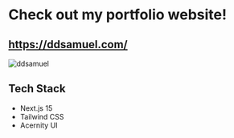 # Check out my portfolio website!

## https://ddsamuel.com/
![ddsamuel](https://github.com/user-attachments/assets/cef4ea3c-ad68-467c-a172-a8369706b153)


## Tech Stack
- Next.js 15
- Tailwind CSS
- Acernity UI
